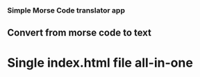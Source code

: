 ### Simple Morse Code translator app
## Convert from morse code to text
# Single index.html file all-in-one
